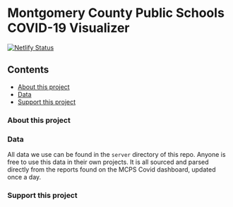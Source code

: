 # Montgomery County Public Schools COVID-19 Visualizer
[![Netlify Status](https://api.netlify.com/api/v1/badges/b4ce8447-27c7-4821-9ef7-0f050f96ddca/deploy-status)](https://app.netlify.com/sites/stupefied-kare-2bdf07/deploys)
## Contents
- [About this project](https://github.com/jamxu88/mocovid/blob/main/README.md#about-this-project)
- [Data](https://github.com/jamxu88/mocovid/blob/main/README.md#data)
- [Support this project](https://github.com/jamxu88/mocovid/blob/main/README.md#support-this-project)

### About this project

### Data
All data we use can be found in the `server` directory of this repo. Anyone is free to use this data in their own projects. It is all sourced and parsed directly from the reports found on the MCPS Covid dashboard, updated once a day.
### Support this project
